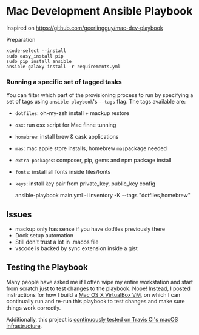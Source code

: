# Mac Development Ansible Playbook

Inspired on https://github.com/geerlingguy/mac-dev-playbook

Preparation
```
xcode-select --install
sudo easy_install pip
sudo pip install ansible
ansible-galaxy install -r requirements.yml
```


### Running a specific set of tagged tasks

You can filter which part of the provisioning process to run by specifying a set of tags using `ansible-playbook`'s `--tags` flag. The tags available are:
* `dotfiles`: oh-my-zsh install + mackup restore
* `osx`: run osx script for Mac finne tunning
* `homebrew`: install brew & cask applications
* `mas`: mac apple store installs, homebrew `mas`package needed
* `extra-packages`: composer, pip, gems and npm package install
* `fonts`: install all fonts inside files/fonts
* `keys`: install key pair from private_key, public_key config

    ansible-playbook main.yml -i inventory -K --tags "dotfiles,homebrew"


## Issues
* mackup only has sense if you have dotfiles previously there
* Dock setup automation
* Still don't trust a lot in .macos file
* vscode is backed by sync extension inside a gist


## Testing the Playbook

Many people have asked me if I often wipe my entire workstation and start from scratch just to test changes to the playbook. Nope! Instead, I posted instructions for how I build a [Mac OS X VirtualBox VM](https://github.com/geerlingguy/mac-osx-virtualbox-vm), on which I can continually run and re-run this playbook to test changes and make sure things work correctly.

Additionally, this project is [continuously tested on Travis CI's macOS infrastructure](https://travis-ci.org/geerlingguy/mac-dev-playbook).

